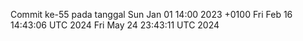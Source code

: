 Commit ke-55 pada tanggal Sun Jan 01 14:00 2023 +0100
Fri Feb 16 14:43:06 UTC 2024
Fri May 24 23:43:11 UTC 2024
